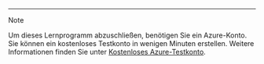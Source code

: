 ---
> [!NOTE]
> Um dieses Lernprogramm abzuschließen, benötigen Sie ein Azure-Konto. Sie können ein kostenloses Testkonto in wenigen Minuten erstellen. Weitere Informationen finden Sie unter [Kostenloses Azure-Testkonto](https://azure.microsoft.com/pricing/free-trial/).
> 
> 

